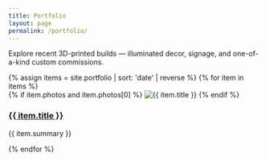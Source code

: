 ```yaml
---
title: Portfolio
layout: page
permalink: /portfolio/
---
```


Explore recent 3D-printed builds — illuminated decor, signage, and one-of-a-kind custom commissions.

<div class="card-grid">
  {% assign items = site.portfolio | sort: 'date' | reverse %}
  {% for item in items %}
    <article class="card">
      {% if item.photos and item.photos[0] %}
        <img src="{{ item.photos[0] | relative_url }}" alt="{{ item.title }}">
      {% endif %}
      <div class="pad">
        <h3><a href="{{ item.url | relative_url }}">{{ item.title }}</a></h3>
        <p>{{ item.summary }}</p>
      </div>
    </article>
  {% endfor %}
</div>